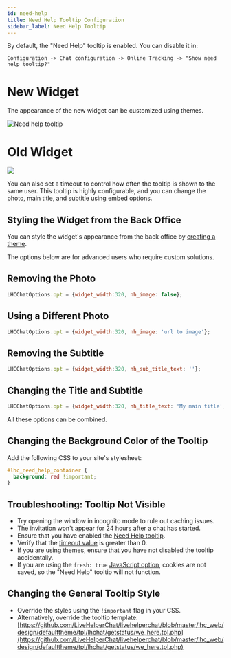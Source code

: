 ```yaml
---
id: need-help
title: Need Help Tooltip Configuration
sidebar_label: Need Help Tooltip
---
```


By default, the "Need Help" tooltip is enabled. You can disable it in:

`Configuration -> Chat configuration -> Online Tracking -> "Show need help tooltip?"`

# New Widget

The appearance of the new widget can be customized using themes.

![Need help tooltip](/img/chat/need-help.png)

# Old Widget

![](https://livehelperchat.com/var/media/images/need-help.png)

You can also set a timeout to control how often the tooltip is shown to the same user. This tooltip is highly configurable, and you can change the photo, main title, and subtitle using embed options.

## Styling the Widget from the Back Office

You can style the widget's appearance from the back office by [creating a theme](https://livehelperchat.com/how-to-use-themes-330a.html).

The options below are for advanced users who require custom solutions.

## Removing the Photo

```js
LHCChatOptions.opt = {widget_width:320, nh_image: false};
```

## Using a Different Photo

```js
LHCChatOptions.opt = {widget_width:320, nh_image: 'url to image'};
```

## Removing the Subtitle

```js
LHCChatOptions.opt = {widget_width:320, nh_sub_title_text: ''};
```

## Changing the Title and Subtitle

```js
LHCChatOptions.opt = {widget_width:320, nh_title_text: 'My main title', nh_sub_title_text: 'My subtitle'};
```

All these options can be combined.

## Changing the Background Color of the Tooltip

Add the following CSS to your site's stylesheet:

```css
#lhc_need_help_container {
  background: red !important;
}
```

## Troubleshooting: Tooltip Not Visible

*   Try opening the window in incognito mode to rule out caching issues.
*   The invitation won't appear for 24 hours after a chat has started.
*   Ensure that you have enabled the [Need Help tooltip](chat/configuration.md#show-need-help-tooltip).
*   Verify that the [timeout value](chat/configuration.md#need-help-tooltip-timeout-after-how-many-hours-show-again-tooltip) is greater than 0.
*   If you are using themes, ensure that you have not disabled the tooltip accidentally.
*   If you are using the `fresh: true` [JavaScript option](javascript-arguments.md#javascript-options), cookies are not saved, so the "Need Help" tooltip will not function.

## Changing the General Tooltip Style

*   Override the styles using the `!important` flag in your CSS.
*   Alternatively, override the tooltip template: [https://github.com/LiveHelperChat/livehelperchat/blob/master/lhc_web/design/defaulttheme/tpl/lhchat/getstatus/we_here.tpl.php](https://github.com/LiveHelperChat/livehelperchat/blob/master/lhc_web/design/defaulttheme/tpl/lhchat/getstatus/we_here.tpl.php)


